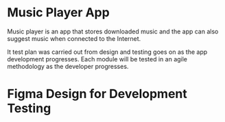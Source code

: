 # Music Player App

Music player is an app that stores downloaded music and the app can also suggest music when connected to the Internet. 

It test plan was carried out from design and testing goes on as the app development progresses. Each module will  be tested in an agile methodology as the developer progresses.

# Figma Design for Development Testing
[Link to Figm]: (https://www.figma.com/file/vd4VnnX3GvradaaEZ8Yqiq/Music-Player?node-id=12%3A2)

